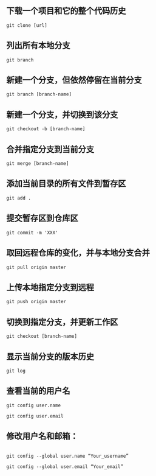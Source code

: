 
## 下载一个项目和它的整个代码历史

```
git clone [url]
```


## 列出所有本地分支

 ```
git branch
```


## 新建一个分支，但依然停留在当前分支

 ```
 git branch [branch-name]
 ```


## 新建一个分支，并切换到该分支

```
git checkout -b [branch-name]
```


## 合并指定分支到当前分支

 ```
git merge [branch-name]
```


## 添加当前目录的所有文件到暂存区
 ```
 git add .
```

## 提交暂存区到仓库区

 ```
git commit -m 'XXX'
```

## 取回远程仓库的变化，并与本地分支合并
```
git pull origin master
```


## 上传本地指定分支到远程
```
git push origin master
```



## 切换到指定分支，并更新工作区

```
git checkout [branch-name]
```


## 显示当前分支的版本历史
```
git log
```


## 查看当前的用户名
```
git config user.name

git config user.email
```

## 修改用户名和邮箱：

```

git config --global user.name “Your_username”

git config --global user.email “Your_email”

```
